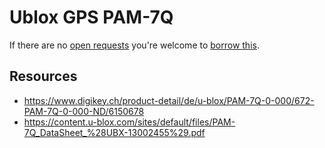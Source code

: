 # Ublox GPS PAM-7Q
If there are no [open requests](../../../../issues?q=is%3Aissue+is%3Aopen+%22Ublox+GPS+PAM-7Q%22+in%3Atitle) you're welcome to [borrow this](../../../../issues/new?title=Borrow+request+for+Ublox+GPS+PAM-7Q&body=1+piece+of+%5Bthis%5D%28..%2Fblob%2Fmain%2F.%2FHardware%2FModules%2FUblox_GPS_PAM-7Q.md%29+for+~2+weeks.).

## Resources
- https://www.digikey.ch/product-detail/de/u-blox/PAM-7Q-0-000/672-PAM-7Q-0-000-ND/6150678
- https://content.u-blox.com/sites/default/files/PAM-7Q_DataSheet_%28UBX-13002455%29.pdf

